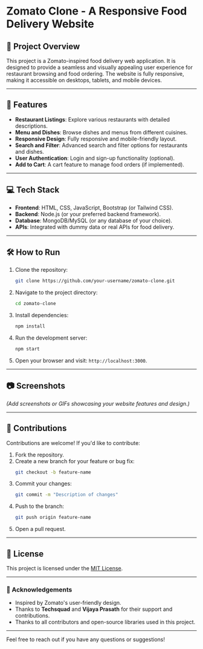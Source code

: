 # Zomato Clone - A Responsive Food Delivery Website

## 🌟 Project Overview
This project is a Zomato-inspired food delivery web application. It is designed to provide a seamless and visually appealing user experience for restaurant browsing and food ordering. The website is fully responsive, making it accessible on desktops, tablets, and mobile devices.

---

## 🚀 Features
- **Restaurant Listings**: Explore various restaurants with detailed descriptions.
- **Menu and Dishes**: Browse dishes and menus from different cuisines.
- **Responsive Design**: Fully responsive and mobile-friendly layout.
- **Search and Filter**: Advanced search and filter options for restaurants and dishes.
- **User Authentication**: Login and sign-up functionality (optional).
- **Add to Cart**: A cart feature to manage food orders (if implemented).

---

## 💻 Tech Stack
- **Frontend**: HTML, CSS, JavaScript, Bootstrap (or Tailwind CSS).
- **Backend**: Node.js (or your preferred backend framework).
- **Database**: MongoDB/MySQL (or any database of your choice).
- **APIs**: Integrated with dummy data or real APIs for food delivery.

---

## 🛠️ How to Run

1. Clone the repository:
   ```bash
   git clone https://github.com/your-username/zomato-clone.git
   ```

2. Navigate to the project directory:
   ```bash
   cd zomato-clone
   ```

3. Install dependencies:
   ```bash
   npm install
   ```

4. Run the development server:
   ```bash
   npm start
   ```

5. Open your browser and visit: `http://localhost:3000`.

---

## 📷 Screenshots
*(Add screenshots or GIFs showcasing your website features and design.)*

---

## 🤝 Contributions
Contributions are welcome! If you'd like to contribute:

1. Fork the repository.
2. Create a new branch for your feature or bug fix:
   ```bash
   git checkout -b feature-name
   ```
3. Commit your changes:
   ```bash
   git commit -m "Description of changes"
   ```
4. Push to the branch:
   ```bash
   git push origin feature-name
   ```
5. Open a pull request.

---

## 📜 License
This project is licensed under the [MIT License](LICENSE).

---

### 🙌 Acknowledgements
- Inspired by Zomato's user-friendly design.
- Thanks to **Techsquad** and **Vijaya Prasath** for their support and contributions.
- Thanks to all contributors and open-source libraries used in this project.

---

Feel free to reach out if you have any questions or suggestions!
